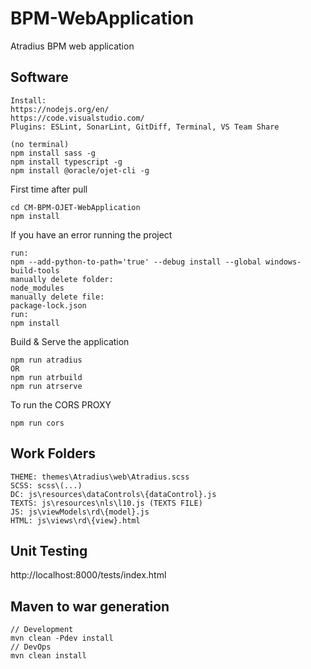 # BPM-WebApplication
Atradius BPM web application
 
## Software

```
Install:
https://nodejs.org/en/
https://code.visualstudio.com/
Plugins: ESLint, SonarLint, GitDiff, Terminal, VS Team Share

(no terminal)
npm install sass -g
npm install typescript -g
npm install @oracle/ojet-cli -g
```

First time after pull
```
cd CM-BPM-OJET-WebApplication
npm install
```

If you have an error running the project
```
run:
npm --add-python-to-path='true' --debug install --global windows-build-tools
manually delete folder:
node_modules
manually delete file:
package-lock.json
run:
npm install
```

Build & Serve the application
```
npm run atradius
OR
npm run atrbuild
npm run atrserve
```

To run the CORS PROXY
```
npm run cors
```

## Work Folders
```
THEME: themes\Atradius\web\Atradius.scss
SCSS: scss\(...)
DC: js\resources\dataControls\{dataControl}.js
TEXTS: js\resources\nls\l10.js (TEXTS FILE)
JS: js\viewModels\rd\{model}.js
HTML: js\views\rd\{view}.html
```

## Unit Testing

http://localhost:8000/tests/index.html

## Maven to war generation
```
// Development
mvn clean -Pdev install
// DevOps
mvn clean install
```
